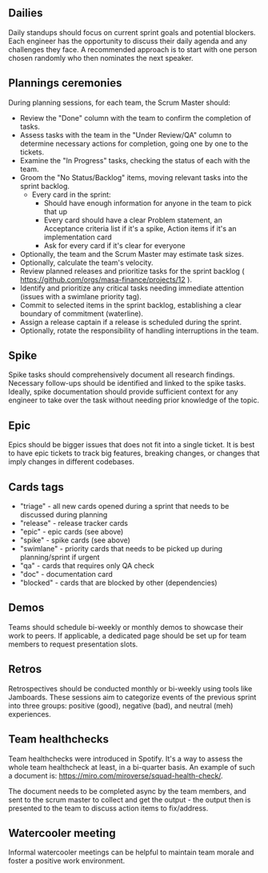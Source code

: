 ## Dailies

Daily standups should focus on current sprint goals and potential blockers. 
Each engineer has the opportunity to discuss their daily agenda and any challenges they face. 
A recommended approach is to start with one person chosen randomly who then nominates the next speaker.

## Plannings ceremonies

During planning sessions, for each team, the Scrum Master should:

- Review the "Done" column with the team to confirm the completion of tasks.
- Assess tasks with the team in the "Under Review/QA" column to determine necessary actions for completion, going one by one to the tickets.
- Examine the "In Progress" tasks, checking the status of each with the team.
- Groom the "No Status/Backlog" items, moving relevant tasks into the sprint backlog.
  - Every card in the sprint:
    - Should have enough information for anyone in the team to pick that up
    - Every card should have a clear Problem statement,  an Acceptance criteria list if it's a spike, Action items if it's an implementation card
    - Ask for every card if it's clear for everyone
- Optionally, the team and the Scrum Master may estimate task sizes.
- Optionally, calculate the team's velocity.
- Review planned releases and prioritize tasks for the sprint backlog ( https://github.com/orgs/masa-finance/projects/12 ).
- Identify and prioritize any critical tasks needing immediate attention (issues with a swimlane priority tag).
- Commit to selected items in the sprint backlog, establishing a clear boundary of commitment (waterline).
- Assign a release captain if a release is scheduled during the sprint.
- Optionally, rotate the responsibility of handling interruptions in the team.

## Spike

Spike tasks should comprehensively document all research findings. Necessary follow-ups should be identified and linked to the spike tasks. Ideally, spike documentation should provide sufficient context for any engineer to take over the task without needing prior knowledge of the topic.

## Epic

Epics should be bigger issues that does not fit into a single ticket. It is best to have epic tickets to track big features, breaking changes, or changes that imply changes in different codebases.

## Cards tags

- "triage" - all new cards opened during a sprint that needs to be discussed during planning
- "release" - release tracker cards
- "epic" - epic cards (see above)
- "spike" - spike cards (see above)
- "swimlane" - priority cards that needs to be picked up during planning/sprint if urgent
- "qa" - cards that requires only QA check
- "doc" - documentation card
- "blocked" - cards that are blocked by other (dependencies)

## Demos

Teams should schedule bi-weekly or monthly demos to showcase their work to peers. If applicable, a dedicated page should be set up for team members to request presentation slots.

## Retros

Retrospectives should be conducted monthly or bi-weekly using tools like Jamboards. These sessions aim to categorize events of the previous sprint into three groups: positive (good), negative (bad), and neutral (meh) experiences.

## Team healthchecks

Team healthchecks were introduced in Spotify. It's a way to assess the whole team healthcheck at least, in a bi-quarter basis. An example of such a document is: https://miro.com/miroverse/squad-health-check/.

The document needs to be completed async by the team members, and sent to the scrum master to collect and get the output - the output then is presented to the team to discuss action items to fix/address.

## Watercooler meeting

Informal watercooler meetings can be helpful to maintain team morale and foster a positive work environment.
